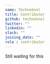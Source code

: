 ```yaml
---
name: Technoknol
title: Contributor
github: technoknol
twitter: ""
linkedin: ""
slack: ""
joining_date: ""
role : contributor
---
```


Still waiting for this
